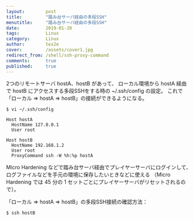 ```yaml
---
layout:        post
title:         "踏み台サーバ経由の多段SSH"
menutitle:     "踏み台サーバ経由の多段SSH"
date:          2019-01-20
tags:          Linux
category:      Linux
author:        tex2e
cover:         /assets/cover1.jpg
redirect_from: /shell/ssh-proxy-command
comments:      true
published:     true
---
```


2つのリモートサーバ hostA、hostB があって、
ローカル環境から hostA 経由で hostB にアクセスする多段SSHをする時の ~/.ssh/config の設定。
これで「ローカル => hostA => hostB」の接続ができるようになる。

```command
$ vi ~/.ssh/config

Host hostA
  HostName 127.0.0.1
  User root

Host hostB
  HostName 192.168.1.2
  User root
  ProxyCommand ssh -W %h:%p hostA
```

Micro Hardening などで踏み台サーバ経由でプレイヤーサーバにログインして、
ログファイルなどを手元の環境に保存したいときなどに使える
（Micro Hardening では 45 分の 1 セットごとにプレイヤーサーバがリセットされるので）。

「ローカル => hostA => hostB」の多段SSH接続の確認方法：

```command
$ ssh hostB
```
